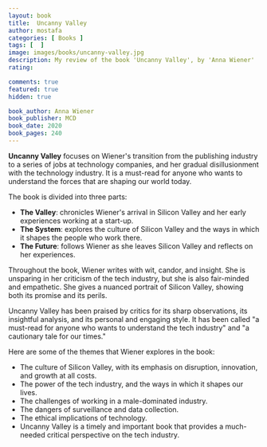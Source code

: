 ```yaml
---
layout: book
title:  Uncanny Valley
author: mostafa
categories: [ Books ]
tags: [  ]
image: images/books/uncanny-valley.jpg
description: My review of the book 'Uncanny Valley', by 'Anna Wiener'
rating:

comments: true
featured: true
hidden: true

book_author: Anna Wiener
book_publisher: MCD
book_date: 2020
book_pages: 240
---
```


**Uncanny Valley** focuses on Wiener's transition from the publishing industry to a series of jobs at technology companies, and her gradual disillusionment with the technology industry. It is a must-read for anyone who wants to understand the forces that are shaping our world today.

The book is divided into three parts:

- **The Valley**: chronicles Wiener's arrival in Silicon Valley and her early experiences working at a start-up.
- **The System**: explores the culture of Silicon Valley and the ways in which it shapes the people who work there.
- **The Future**: follows Wiener as she leaves Silicon Valley and reflects on her experiences.

Throughout the book, Wiener writes with wit, candor, and insight. She is unsparing in her criticism of the tech industry, but she is also fair-minded and empathetic. She gives a nuanced portrait of Silicon Valley, showing both its promise and its perils.

Uncanny Valley has been praised by critics for its sharp observations, its insightful analysis, and its personal and engaging style. It has been called "a must-read for anyone who wants to understand the tech industry" and "a cautionary tale for our times."

Here are some of the themes that Wiener explores in the book:

- The culture of Silicon Valley, with its emphasis on disruption, innovation, and growth at all costs.
- The power of the tech industry, and the ways in which it shapes our lives.
- The challenges of working in a male-dominated industry.
- The dangers of surveillance and data collection.
- The ethical implications of technology.
- Uncanny Valley is a timely and important book that provides a much-needed critical perspective on the tech industry.
